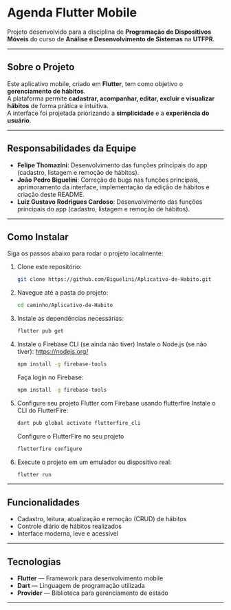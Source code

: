 # Agenda Flutter Mobile

Projeto desenvolvido para a disciplina de **Programação de Dispositivos Móveis** do curso de **Análise e Desenvolvimento de Sistemas** na **UTFPR**.

---

## Sobre o Projeto

Este aplicativo mobile, criado em **Flutter**, tem como objetivo o **gerenciamento de hábitos**.  
A plataforma permite **cadastrar, acompanhar, editar, excluir e visualizar hábitos** de forma prática e intuitiva.  
A interface foi projetada priorizando a **simplicidade** e a **experiência do usuário**.

---

## Responsabilidades da Equipe

- **Felipe Thomazini**: Desenvolvimento das funções principais do app (cadastro, listagem e remoção de hábitos).
- **João Pedro Biguelini**: Correção de bugs nas funções principais, aprimoramento da interface, implementação da edição de hábitos e criação deste README.
- **Luiz Gustavo Rodrigues Cardoso**: Desenvolvimento das funções principais do app (cadastro, listagem e remoção de hábitos).

---

## Como Instalar

Siga os passos abaixo para rodar o projeto localmente:

1. Clone este repositório:

   ```bash
   git clone https://github.com/Biguelini/Aplicativo-de-Habito.git
   ```

2. Navegue até a pasta do projeto:

   ```bash
   cd caminho/Aplicativo-de-Habito
   ```

3. Instale as dependências necessárias:

   ```bash
   flutter pub get
   ```

4. Instale o Firebase CLI (se ainda não tiver)
   Instale o Node.js (se não tiver): https://nodejs.org/

   ```bash
   npm install -g firebase-tools
   ```

   Faça login no Firebase:

   ```bash
   npm install -g firebase-tools
   ```

5. Configure seu projeto Flutter com Firebase usando flutterfire
   Instale o CLI do FlutterFire:

   ```bash
   dart pub global activate flutterfire_cli
   ```

   Configure o FlutterFire no seu projeto

   ```bash
   flutterfire configure
   ```

6. Execute o projeto em um emulador ou dispositivo real:

   ```bash
   flutter run
   ```

---

## Funcionalidades

- Cadastro, leitura, atualização e remoção (CRUD) de hábitos
- Controle diário de hábitos realizados
- Interface moderna, leve e acessível

---

## Tecnologias

- **Flutter** — Framework para desenvolvimento mobile
- **Dart** — Linguagem de programação utilizada
- **Provider** — Biblioteca para gerenciamento de estado

---
